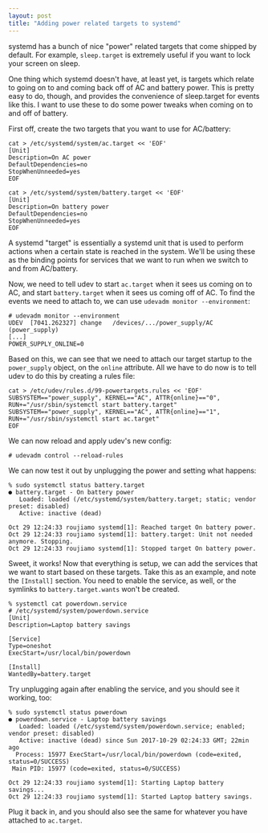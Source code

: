 ```yaml
---
layout: post
title: "Adding power related targets to systemd"
---
```


systemd has a bunch of nice "power" related targets that come shipped by
default. For example, `sleep.target` is extremely useful if you want to lock
your screen on sleep.

One thing which systemd doesn't have, at least yet, is targets which relate to
going on to and coming back off of AC and battery power. This is pretty easy to
do, though, and provides the convenience of sleep.target for events like this.
I want to use these to do some power tweaks when coming on to and off of
battery.

First off, create the two targets that you want to use for AC/battery:

    cat > /etc/systemd/system/ac.target << 'EOF'
    [Unit]
    Description=On AC power
    DefaultDependencies=no
    StopWhenUnneeded=yes
    EOF

<!-- -->

    cat > /etc/systemd/system/battery.target << 'EOF'
    [Unit]
    Description=On battery power
    DefaultDependencies=no
    StopWhenUnneeded=yes
    EOF

A systemd "target" is essentially a systemd unit that is used to perform
actions when a certain state is reached in the system. We'll be using these as
the binding points for services that we want to run when we switch to and from
AC/battery.

Now, we need to tell udev to start `ac.target` when it sees us coming on to
AC, and start `battery.target` when it sees us coming off of AC. To find the
events we need to attach to, we can use `udevadm monitor --environment`:

    # udevadm monitor --environment
    UDEV  [7041.262327] change   /devices/.../power_supply/AC (power_supply)
    [...]
    POWER_SUPPLY_ONLINE=0

Based on this, we can see that we need to attach our target startup to the
`power_supply` object, on the `online` attribute. All we have to do now is to
tell udev to do this by creating a rules file:

    cat > /etc/udev/rules.d/99-powertargets.rules << 'EOF'
    SUBSYSTEM=="power_supply", KERNEL=="AC", ATTR{online}=="0", RUN+="/usr/sbin/systemctl start battery.target"
    SUBSYSTEM=="power_supply", KERNEL=="AC", ATTR{online}=="1", RUN+="/usr/sbin/systemctl start ac.target"
    EOF

We can now reload and apply udev's new config:

    # udevadm control --reload-rules

We can now test it out by unplugging the power and setting what happens:

    % sudo systemctl status battery.target
    ● battery.target - On battery power
       Loaded: loaded (/etc/systemd/system/battery.target; static; vendor preset: disabled)
       Active: inactive (dead)

    Oct 29 12:24:33 roujiamo systemd[1]: Reached target On battery power.
    Oct 29 12:24:33 roujiamo systemd[1]: battery.target: Unit not needed anymore. Stopping.
    Oct 29 12:24:33 roujiamo systemd[1]: Stopped target On battery power.

Sweet, it works! Now that everything is setup, we can add the services that we
want to start based on these targets. Take this as an example, and note the
`[Install]` section. You need to enable the service, as well, or the symlinks
to `battery.target.wants` won't be created.

    % systemctl cat powerdown.service
    # /etc/systemd/system/powerdown.service
    [Unit]
    Description=Laptop battery savings

    [Service]
    Type=oneshot
    ExecStart=/usr/local/bin/powerdown

    [Install]
    WantedBy=battery.target

Try unplugging again after enabling the service, and you should see it working,
too:

    % sudo systemctl status powerdown
    ● powerdown.service - Laptop battery savings
       Loaded: loaded (/etc/systemd/system/powerdown.service; enabled; vendor preset: disabled)
       Active: inactive (dead) since Sun 2017-10-29 02:24:33 GMT; 22min ago
      Process: 15977 ExecStart=/usr/local/bin/powerdown (code=exited, status=0/SUCCESS)
     Main PID: 15977 (code=exited, status=0/SUCCESS)

    Oct 29 12:24:33 roujiamo systemd[1]: Starting Laptop battery savings...
    Oct 29 12:24:33 roujiamo systemd[1]: Started Laptop battery savings.

Plug it back in, and you should also see the same for whatever you have
attached to `ac.target`.

